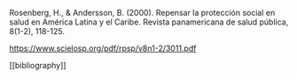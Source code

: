 Rosenberg, H., & Andersson, B. (2000). Repensar la protección social en salud en América Latina y el Caribe. Revista panamericana de salud pública, 8(1-2), 118-125.

https://www.scielosp.org/pdf/rpsp/v8n1-2/3011.pdf


[[bibliography]]
